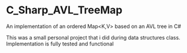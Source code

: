 # C_Sharp_AVL_TreeMap
An implementation of an ordered Map<K,V> based on an AVL tree in C#

This was a small personal project that i did during data structures class.
Implementation is fully tested and functional
